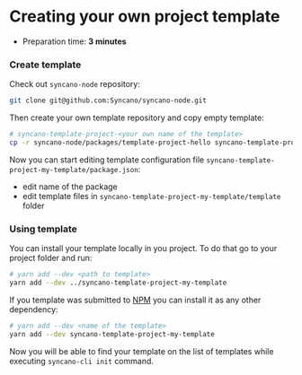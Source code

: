 # Creating your own project template

* Preparation time: **3 minutes**

### Create template

Check out `syncano-node` repository:

```sh
git clone git@github.com:Syncano/syncano-node.git
```

Then create your own template repository and copy empty template:

```sh
# syncano-template-project-<your own name of the template>
cp -r syncano-node/packages/template-project-hello syncano-template-project-my-template
```

Now you can start editing template configuration file `syncano-template-project-my-template/package.json`:
- edit name of the package
- edit template files in `syncano-template-project-my-template/template` folder

### Using template

You can install your template locally in you project. To do that go to your project folder and run:

```sh
# yarn add --dev <path to template>
yarn add --dev ../syncano-template-project-my-template
```

If you template was submitted to [NPM](https://www.npm.com) you can install it as any other dependency:

```sh
# yarn add --dev <name of the template>
yarn add --dev syncano-template-project-my-template
```

Now you will be able to find your template on the list of templates while executing `syncano-cli init` command.
